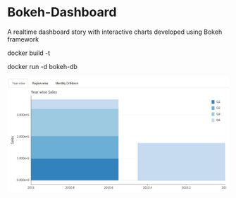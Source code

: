 # Bokeh-Dashboard
A realtime dashboard story with interactive charts developed using Bokeh framework

docker build -t <bokeh-db>
    
docker run -d bokeh-db


![Yearwise sales](images/1_year.jpg)